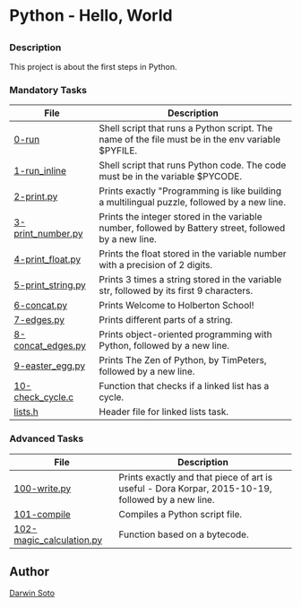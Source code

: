 # Python - Hello, World

## 

### Description

This project is about the first steps in Python.

### Mandatory Tasks

| File | Description |
| ------ | ------ |
| [0-run](https://github.com/Daransoto/holbertonschool-higher_level_programming/blob/master/0x00-python-hello_world/0-run) | Shell script that runs a Python script. The name of the file must be in the env variable $PYFILE.  |
| [1-run_inline](https://github.com/Daransoto/holbertonschool-higher_level_programming/blob/master/0x00-python-hello_world/1-run_inline )| Shell script that runs Python code. The code must be in the variable $PYCODE. |
| [2-print.py](https://github.com/Daransoto/holbertonschool-higher_level_programming/blob/master/0x00-python-hello_world/2-print) | Prints exactly "Programming is like building a multilingual puzzle, followed by a new line.  |
| [3-print_number.py](https://github.com/Daransoto/holbertonschool-higher_level_programming/blob/master/0x00-python-hello_world/3-print_number.py) | Prints the integer stored in the variable number, followed by Battery street, followed by a new line.  |
| [4-print_float.py](https://github.com/Daransoto/holbertonschool-higher_level_programming/blob/master/0x00-python-hello_world/4-print_float.py) | Prints the float stored in the variable number with a precision of 2 digits.  |
| [5-print_string.py](https://github.com/Daransoto/holbertonschool-higher_level_programming/blob/master/0x00-python-hello_world/5-print_string.py) | Prints 3 times a string stored in the variable str, followed by its first 9 characters.  |
| [6-concat.py](https://github.com/Daransoto/holbertonschool-higher_level_programming/blob/master/0x00-python-hello_world/6-concat.py) | Prints Welcome to Holberton School!  |
| [7-edges.py](https://github.com/Daransoto/holbertonschool-higher_level_programming/blob/master/0x00-python-hello_world/7-edges.py) | Prints different parts of a string.  |
| [8-concat_edges.py](https://github.com/Daransoto/holbertonschool-higher_level_programming/blob/master/0x00-python-hello_world/8-concat_edges.py) | Prints object-oriented programming with Python, followed by a new line.  |
| [9-easter_egg.py](https://github.com/Daransoto/holbertonschool-higher_level_programming/blob/master/0x00-python-hello_world/9-easter_egg.py) | Prints The Zen of Python, by TimPeters, followed by a new line.  |
| [10-check_cycle.c](https://github.com/Daransoto/holbertonschool-higher_level_programming/blob/master/0x00-python-hello_world/10-check_cycle.c) | Function that checks if a linked list has a cycle. |
| [lists.h](https://github.com/Daransoto/holbertonschool-higher_level_programming/blob/master/0x00-python-hello_world/lists.h) | Header file for linked lists task.  |

### Advanced Tasks

| File | Description |
| ------ | ------ |
| [100-write.py](https://github.com/Daransoto/holbertonschool-higher_level_programming/blob/master/0x00-python-hello_world/100-write.py) | Prints exactly and that piece of art is useful - Dora Korpar, 2015-10-19, followed by a new line.  |
| [101-compile](https://github.com/Daransoto/holbertonschool-higher_level_programming/blob/master/0x00-python-hello_world/101-compile) | Compiles a Python script file.  |
| [102-magic_calculation.py](https://github.com/Daransoto/holbertonschool-higher_level_programming/blob/master/0x00-python-hello_world/102-magic_calculation.py) | Function based on a bytecode.  |

## Author

[Darwin Soto](https://twitter.com/darutos)
